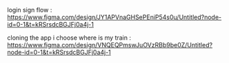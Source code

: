 login sign flow : https://www.figma.com/design/JY1APVnaGHSePEniP54s0u/Untitled?node-id=0-1&t=kRSrsdcBGJFj0a4j-1

 cloning the app i choose where is my train : https://www.figma.com/design/VNQEQPmswJuOVzRBb9be0Z/Untitled?node-id=0-1&t=kRSrsdcBGJFj0a4j-1
 
